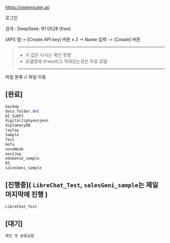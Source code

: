 

https://openrouter.ai/

로그인

검색 : DeepSeek: R1 0528 (free)

[API] 탭-> [Create API key] 버튼 x 2 -> Name 입력 -> [Create] 버튼
> ---
> - 키 값은 다시는 확인 못함
> - 모델명에 (free)라고 적혀있는것은 무료 모델
> ---

파일 분류 // 파일 이동

## [완료]
```css
backUp
data_folder.dnt
DI_SubPJ
digitalJiphyeonjeon
diplomacyDB
laylay
Sample
Test
mofa
novaNook
nestJop
eduGenie_sample
DI
salesGeni_sample


```

## [진행중]**( `LibreChat_Test`, `salesGeni_sample`는 제일 마지막에 진행 )**
```css
LibreChat_Test

```

## [대기]
```css
확인 후 분류요함

```
